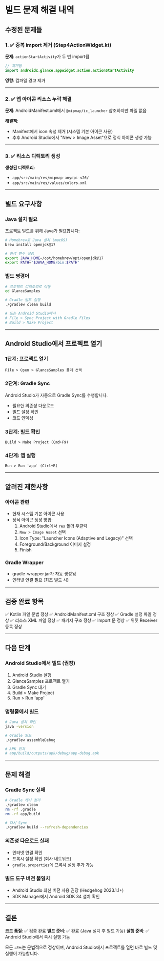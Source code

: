# 빌드 문제 해결 내역

## 수정된 문제들

### 1. ✅ 중복 import 제거 (Step4ActionWidget.kt)
**문제**: `actionStartActivity`가 두 번 import됨
```kotlin
// 제거됨
import androidx.glance.appwidget.action.actionStartActivity
```

**영향**: 컴파일 경고 제거

---

### 2. ✅ 앱 아이콘 리소스 누락 해결
**문제**: AndroidManifest.xml에서 `@mipmap/ic_launcher` 참조하지만 파일 없음

**해결책**:
- Manifest에서 icon 속성 제거 (시스템 기본 아이콘 사용)
- 추후 Android Studio에서 "New > Image Asset"으로 정식 아이콘 생성 가능

---

### 3. ✅ 리소스 디렉토리 생성
**생성된 디렉토리**:
- `app/src/main/res/mipmap-anydpi-v26/`
- `app/src/main/res/values/colors.xml`

---

## 빌드 요구사항

### Java 설치 필요
프로젝트 빌드를 위해 Java가 필요합니다:

```bash
# Homebrew로 Java 설치 (macOS)
brew install openjdk@17

# 환경 변수 설정
export JAVA_HOME=/opt/homebrew/opt/openjdk@17
export PATH="$JAVA_HOME/bin:$PATH"
```

### 빌드 명령어
```bash
# 프로젝트 디렉토리로 이동
cd GlanceSamples

# Gradle 빌드 실행
./gradlew clean build

# 또는 Android Studio에서
# File > Sync Project with Gradle Files
# Build > Make Project
```

---

## Android Studio에서 프로젝트 열기

### 1단계: 프로젝트 열기
```
File > Open > GlanceSamples 폴더 선택
```

### 2단계: Gradle Sync
Android Studio가 자동으로 Gradle Sync를 수행합니다.
- 필요한 의존성 다운로드
- 빌드 설정 확인
- 코드 인덱싱

### 3단계: 빌드 확인
```
Build > Make Project (Cmd+F9)
```

### 4단계: 앱 실행
```
Run > Run 'app' (Ctrl+R)
```

---

## 알려진 제한사항

### 아이콘 관련
- 현재 시스템 기본 아이콘 사용
- 정식 아이콘 생성 방법:
  1. Android Studio에서 `res` 폴더 우클릭
  2. `New > Image Asset` 선택
  3. Icon Type: "Launcher Icons (Adaptive and Legacy)" 선택
  4. Foreground/Background 이미지 설정
  5. Finish

### Gradle Wrapper
- gradle-wrapper.jar가 자동 생성됨
- 인터넷 연결 필요 (최초 빌드 시)

---

## 검증 완료 항목

✅ Kotlin 파일 문법 정상
✅ AndroidManifest.xml 구조 정상
✅ Gradle 설정 파일 정상
✅ 리소스 XML 파일 정상
✅ 패키지 구조 정상
✅ Import 문 정상
✅ 위젯 Receiver 등록 정상

---

## 다음 단계

### Android Studio에서 빌드 (권장)
1. Android Studio 실행
2. GlanceSamples 프로젝트 열기
3. Gradle Sync 대기
4. Build > Make Project
5. Run > Run 'app'

### 명령줄에서 빌드
```bash
# Java 설치 확인
java -version

# Gradle 빌드
./gradlew assembleDebug

# APK 위치
# app/build/outputs/apk/debug/app-debug.apk
```

---

## 문제 해결

### Gradle Sync 실패
```bash
# Gradle 캐시 정리
./gradlew clean
rm -rf .gradle
rm -rf app/build

# 다시 Sync
./gradlew build --refresh-dependencies
```

### 의존성 다운로드 실패
- 인터넷 연결 확인
- 프록시 설정 확인 (회사 네트워크)
- `gradle.properties`에 프록시 설정 추가 가능

### 빌드 도구 버전 불일치
- Android Studio 최신 버전 사용 권장 (Hedgehog 2023.1.1+)
- SDK Manager에서 Android SDK 34 설치 확인

---

## 결론

**코드 품질**: ✅ 검증 완료
**빌드 준비**: ✅ 완료 (Java 설치 후 빌드 가능)
**실행 준비**: ✅ Android Studio에서 즉시 실행 가능

모든 코드는 문법적으로 정상이며, Android Studio에서 프로젝트를 열면 바로 빌드 및 실행이 가능합니다.
